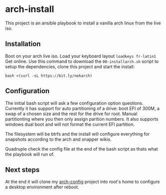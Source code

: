 # arch-install

This project is an ansible playbook to install a vanilla arch linux from the live iso.

## Installation

Boot on your arch live iso.
Load your keyboard layout `loadkeys fr-latin1`
Get online.
Use this command to download the `00-installarch.sh` script to setup the dependencies, clone this project and start the install:

`bash <(curl -sL https://bit.ly/nekarch)`

## Configuration

The initial bash script will ask a few configuration option questions. Currently it has support for auto partitioning of a drive: boot EFI of 300M, a swap of a chosen size and the rest for the drive for root. Manual partitionting where you then only assign parition numbers. It also supports windows dual boot and will not format the current EFI partition.

The filesystem will be btrfs and the install will configure everything for snapshots according to the arch and snapper wikis.

Quadruple check the config file at the end of the bash script as thats what the playbook will run of.

## Next steps

At the end it will clone my [arch-config](https://github.com/nekwebdev/arch-config.git) project into root's home to configure a desktop environment after reboot.
